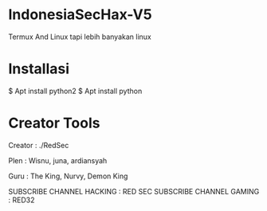 # IndonesiaSecHax-V5
Termux And Linux tapi lebih banyakan linux

# Installasi

$ Apt install python2
$ Apt install python

# Creator Tools

Creator : ./RedSec

Plen : Wisnu, juna, ardiansyah

Guru : The King, Nurvy, Demon King

SUBSCRIBE CHANNEL HACKING : RED SEC
SUBSCRIBE CHANNEL GAMING  : RED32

